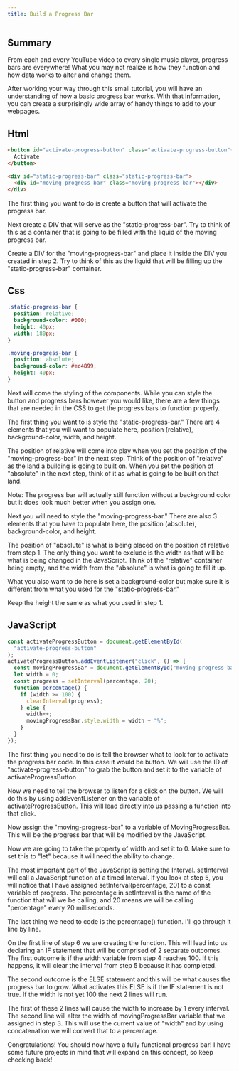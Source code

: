 ```yaml
---
title: Build a Progress Bar
---
```


## Summary

From each and every YouTube video to every single music player, progress bars are everywhere! What you may not realize is how they function and how data works to alter and change them.

After working your way through this small tutorial, you will have an understanding of how a basic progress bar works. With that information, you can create a surprisingly wide array of handy things to add to your webpages.

## Html

```html
<button id="activate-progress-button" class="activate-progress-button">
  Activate
</button>

<div id="static-progress-bar" class="static-progress-bar">
  <div id="moving-progress-bar" class="moving-progress-bar"></div>
</div>
```

The first thing you want to do is create a button that will activate the progress bar.

Next create a DIV that will serve as the "static-progress-bar". Try to think of this as a container that is going to be filled with the liquid of the moving progress bar.

Create a DIV for the "moving-progress-bar" and place it inside the DIV you created in step 2. Try to think of this as the liquid that will be filling up the "static-progress-bar" container.

## Css

```css
.static-progress-bar {
  position: relative;
  background-color: #000;
  height: 40px;
  width: 180px;
}

.moving-progress-bar {
  position: absolute;
  background-color: #ec4899;
  height: 40px;
}
```

Next will come the styling of the components. While you can style the button and progress bars however you would like, there are a few things that are needed in the CSS to get the progress bars to function properly.

The first thing you want to is style the "static-progress-bar." There are 4 elements that you will want to populate here, position (relative), background-color, width, and height.

The position of relative will come into play when you set the position of the "moving-progress-bar" in the next step. Think of the position of "relative" as the land a building is going to built on. When you set the position of "absolute" in the next step, think of it as what is going to be built on that land.

Note: The progress bar will actually still function without a background color but it does look much better when you assign one.

Next you will need to style the "moving-progress-bar." There are also 3 elements that you have to populate here, the position (absolute), background-color, and height.

The position of "absolute" is what is being placed on the position of relative from step 1. The only thing you want to exclude is the width as that will be what is being changed in the JavaScript. Think of the "relative" container being empty, and the width from the "absolute" is what is going to fill it up.

What you also want to do here is set a background-color but make sure it is different from what you used for the "static-progress-bar."

Keep the height the same as what you used in step 1.

## JavaScript

```js
const activateProgressButton = document.getElementById(
  "activate-progress-button"
);
activateProgressButton.addEventListener("click", () => {
  const movingProgressBar = document.getElementById("moving-progress-bar");
  let width = 0;
  const progress = setInterval(percentage, 20);
  function percentage() {
    if (width >= 100) {
      clearInterval(progress);
    } else {
      width++;
      movingProgressBar.style.width = width + "%";
    }
  }
});
```

The first thing you need to do is tell the browser what to look for to activate the progress bar code. In this case it would be button. We will use the ID of "activate-progress-button" to grab the button and set it to the variable of activateProgressButton

Now we need to tell the browser to listen for a click on the button. We will do this by using addEventListener on the variable of activateProgressButton. This will lead directly into us passing a function into that click.

Now assign the "moving-progress-bar" to a variable of MovingProgressBar. This will be the progress bar that will be modified by the JavaScript.

Now we are going to take the property of width and set it to 0. Make sure to set this to "let" because it will need the ability to change.

The most important part of the JavaScript is setting the Interval. setInterval will call a JavaScript function at a timed Interval. If you look at step 5, you will notice that I have assigned setInterval(percentage, 20) to a const variable of progress. The percentage in setInterval is the name of the function that will we be calling, and 20 means we will be calling "percentage" every 20 milliseconds.

The last thing we need to code is the percentage() function. I'll go through it line by line.

On the first line of step 6 we are creating the function. This will lead into us declaring an IF statement that will be comprised of 2 separate outcomes. The first outcome is if the width variable from step 4 reaches 100. If this happens, it will clear the interval from step 5 because it has completed.

The second outcome is the ELSE statement and this will be what causes the progress bar to grow. What activates this ELSE is if the IF statement is not true. If the width is not yet 100 the next 2 lines will run.

The first of these 2 lines will cause the width to increase by 1 every interval. The second line will alter the width of movingProgressBar variable that we assigned in step 3. This will use the current value of "width" and by using concatenation we will convert that to a percentage.

Congratulations! You should now have a fully functional progress bar! I have some future projects in mind that will expand on this concept, so keep checking back!
